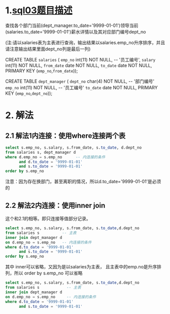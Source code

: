 # 1.[sql03题目描述](https://www.nowcoder.com/practice/c63c5b54d86e4c6d880e4834bfd70c3b?tpId=82&tags=&title=&diffculty=0&judgeStatus=0&rp=1&ru=%2Fta%2Fsql&qru=%2Fta%2Fsql%2Fquestion-ranking)

查找各个部门当前(dept_manager.to_date='9999-01-01')领导当前(salaries.to_date='9999-01-01')薪水详情以及其对应部门编号dept_no

(注:请以salaries表为主表进行查询，输出结果以salaries.emp_no升序排序，并且请注意输出结果里面dept_no列是最后一列)

CREATE TABLE `salaries` (
`emp_no` int(11) NOT NULL, -- '员工编号',
`salary` int(11) NOT NULL,
`from_date` date NOT NULL,
`to_date` date NOT NULL,
PRIMARY KEY (`emp_no`,`from_date`));

CREATE TABLE `dept_manager` (
`dept_no` char(4) NOT NULL, -- '部门编号'
`emp_no` int(11) NOT NULL, -- '员工编号'
`to_date` date NOT NULL,
PRIMARY KEY (`emp_no`,`dept_no`));

# 2. 解法

## 2.1 解法1内连接：使用where连接两个表

```sql
select s.emp_no, s.salary, s.from_date, s.to_date, d.dept_no
from salaries s, dept_manager d
where d.emp_no = s.emp_no      -- 内连接的条件
      and d.to_date = '9999-01-01'
      and s.to_date = '9999-01-01'
order by s.emp_no
```

注意：因为存在换部门，甚至离职的情况，所以d.to_date='9999-01-01’是必须的

## 2.2 解法2内连接：使用inner join

这个和2.1的相等。即只连接等值部分记录。

```sql
select s.emp_no, s.salary, s.from_date, s.to_date,d.dept_no
from salaries s          -- 主表
inner join dept_manager d  
on d.emp_no = s.emp_no   -- 内连接的条件
where d.to_date = '9999-01-01'
      and s.to_date = '9999-01-01'
order by s.emp_no
```

其中 inner可以省略，又因为是以salaries为主表， 且主表中的emp.no是升序排列，所以 order by s.emp_no 可以省略

```sql
select s.emp_no, s.salary, s.from_date, s.to_date,d.dept_no
from salaries s            -- 主表
inner join dept_manager d
on d.emp_no = s.emp_no     -- 内连接的条件
where d.to_date = '9999-01-01'
      and s.to_date = '9999-01-01'
```



